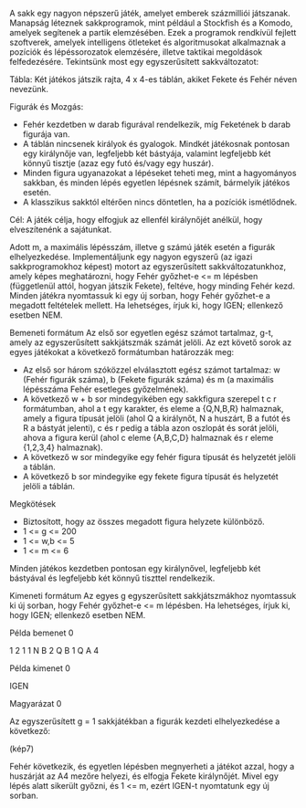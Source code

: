 A sakk egy nagyon népszerű játék, amelyet emberek százmilliói játszanak. Manapság léteznek sakkprogramok, mint például a Stockfish és a Komodo, amelyek segítenek a partik elemzésében. Ezek a programok rendkívül fejlett szoftverek, amelyek intelligens ötleteket és algoritmusokat alkalmaznak a pozíciók és lépéssorozatok elemzésére, illetve taktikai megoldások felfedezésére. Tekintsünk most egy egyszerűsített sakkváltozatot:

Tábla: Két játékos játszik rajta, 4 x 4-es táblán, akiket Fekete és Fehér néven nevezünk.

Figurák és Mozgás:

- Fehér kezdetben w darab figurával rendelkezik, míg Feketének b darab figurája van.
- A táblán nincsenek királyok és gyalogok. Mindkét játékosnak pontosan egy királynője van, legfeljebb két bástyája, valamint legfeljebb két könnyű tisztje (azaz egy futó és/vagy egy huszár).
- Minden figura ugyanazokat a lépéseket teheti meg, mint a hagyományos sakkban, és minden lépés egyetlen lépésnek számít, bármelyik játékos esetén.
- A klasszikus sakktól eltérően nincs döntetlen, ha a pozíciók ismétlődnek.

Cél: A játék célja, hogy elfogjuk az ellenfél királynőjét anélkül, hogy elveszítenénk a sajátunkat.

Adott m, a maximális lépésszám, illetve g számú játék esetén a figurák elhelyezkedése. Implementáljunk egy nagyon egyszerű (az igazi sakkprogramokhoz képest) motort az egyszerűsített sakkváltozatunkhoz, amely képes meghatározni, hogy Fehér győzhet-e <= m lépésben (függetlenül attól, hogyan játszik Fekete), feltéve, hogy minding Fehér kezd. Minden játékra nyomtassuk ki egy új sorban, hogy Fehér győzhet-e a megadott feltételek mellett. Ha lehetséges, írjuk ki, hogy IGEN; ellenkező esetben NEM.

Bemeneti formátum
Az első sor egyetlen egész számot tartalmaz, g-t, amely az egyszerűsített sakkjátszmák számát jelöli.
Az ezt követő sorok az egyes játékokat a következő formátumban határozzák meg:

- Az első sor három szóközzel elválasztott egész számot tartalmaz: w (Fehér figurák száma), b (Fekete figurák száma) és m (a maximális lépésszáma Fehér esetleges győzelmének).
- A következő w + b sor mindegyikében egy sakkfigura szerepel t c r formátumban, ahol a t egy karakter, és eleme a {Q,N,B,R} halmaznak, amely a figura típusát jelöli (ahol Q a királynőt, N a huszárt, B a futót és R a bástyát jelenti), c és r pedig a tábla azon oszlopát és sorát jelöli, ahova a figura kerül (ahol c eleme {A,B,C,D} halmaznak és r eleme {1,2,3,4} halmaznak).
- A következő w sor mindegyike egy fehér figura típusát és helyzetét jelöli a táblán.
- A következő b sor mindegyike egy fekete figura típusát és helyzetét jelöli a táblán.

Megkötések
- Biztosított, hogy az összes megadott figura helyzete különböző.
- 1 <= g <= 200
- 1 <= w,b <= 5
- 1 <= m <= 6

Minden játékos kezdetben pontosan egy királynővel, legfeljebb két bástyával és legfeljebb két könnyű tiszttel rendelkezik.

Kimeneti formátum
Az egyes g egyszerűsített sakkjátszmákhoz nyomtassuk ki új sorban, hogy Fehér győzhet-e <= m lépésben. Ha lehetséges, írjuk ki, hogy IGEN; ellenkező esetben NEM.

Példa bemenet 0

1
2 1 1 
N B 2
Q B 1
Q A 4

Példa kimenet 0

IGEN

Magyarázat 0

Az egyszerűsített g = 1 sakkjátékban a figurák kezdeti elhelyezkedése a következő:

(kép7)

Fehér következik, és egyetlen lépésben megnyerheti a játékot azzal, hogy a huszárját az A4 mezőre helyezi, és elfogja Fekete királynőjét. Mivel egy lépés alatt sikerült győzni, és 1 <= m, ezért IGEN-t nyomtatunk egy új sorban.